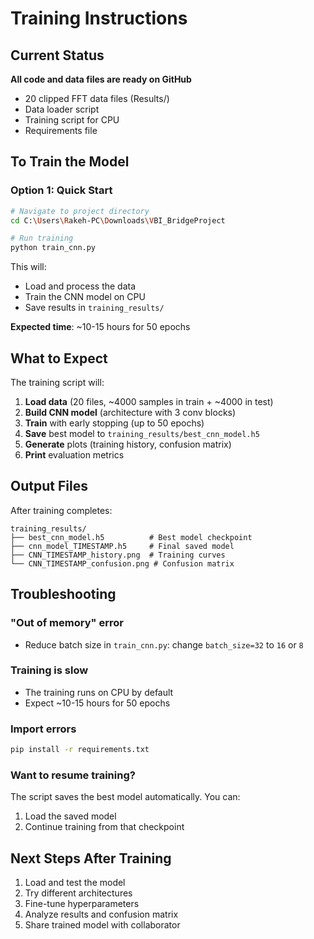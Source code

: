 # Training Instructions

## Current Status

**All code and data files are ready on GitHub**
- 20 clipped FFT data files (Results/)
- Data loader script
- Training script for CPU
- Requirements file

## To Train the Model

### Option 1: Quick Start

```bash
# Navigate to project directory
cd C:\Users\Rakeh-PC\Downloads\VBI_BridgeProject

# Run training
python train_cnn.py
```

This will:
- Load and process the data
- Train the CNN model on CPU
- Save results in `training_results/`

**Expected time**: ~10-15 hours for 50 epochs

## What to Expect

The training script will:

1. **Load data** (20 files, ~4000 samples in train + ~4000 in test)
2. **Build CNN model** (architecture with 3 conv blocks)
3. **Train** with early stopping (up to 50 epochs)
4. **Save** best model to `training_results/best_cnn_model.h5`
5. **Generate** plots (training history, confusion matrix)
6. **Print** evaluation metrics

## Output Files

After training completes:
```
training_results/
├── best_cnn_model.h5          # Best model checkpoint
├── cnn_model_TIMESTAMP.h5     # Final saved model  
├── CNN_TIMESTAMP_history.png  # Training curves
└── CNN_TIMESTAMP_confusion.png # Confusion matrix
```

## Troubleshooting

### "Out of memory" error
- Reduce batch size in `train_cnn.py`: change `batch_size=32` to `16` or `8`

### Training is slow
- The training runs on CPU by default
- Expect ~10-15 hours for 50 epochs

### Import errors
```bash
pip install -r requirements.txt
```

### Want to resume training?
The script saves the best model automatically. You can:
1. Load the saved model
2. Continue training from that checkpoint

## Next Steps After Training

1. Load and test the model
2. Try different architectures
3. Fine-tune hyperparameters
4. Analyze results and confusion matrix
5. Share trained model with collaborator

